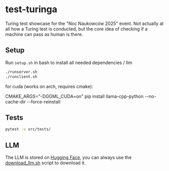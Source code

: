 # test-turinga

Turing test showcase for the "Noc Naukowców 2025" event. Not actually at all
how a Turing test is conducted, but the core idea of checking if a machine can
pass as human is there.

## Setup

Run `setup.sh` in bash to install all needed dependencies / llm

```bash
./runserver.sh
./runclient.sh
```

for cuda (works on arch, requires cmake):

CMAKE_ARGS="-DGGML_CUDA=on" pip install llama-cpp-python --no-cache-dir --force-reinstall

## Tests

```bash
pytest -v src/tests/
```

## LLM

The LLM is stored on
[Hugging Face](https://huggingface.co/), you can always use the
[download_llm.sh](./download_llm.sh) script to download it.
